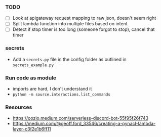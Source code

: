 ### TODO
 - [ ] Look at apigateway request mapping to raw json, doesn't seem right
 - [ ] Split lambda function into multiple files based on intent
 - [ ] Detect if stop timer is too long (someone forgot to stop), cancel that timer

### secrets
 - Add a `secrets.py` file in the config folder as outlined in `secrets_example.py`

### Run code as module 
 - imports are hard, I don't understand it
 - `python -m source.interactions.list_commands`

### Resources
- https://oozio.medium.com/serverless-discord-bot-55f95f26f743
- https://medium.com/@geoff.ford_33546/creating-a-pynacl-lambda-layer-c3f2e1b6ff11
